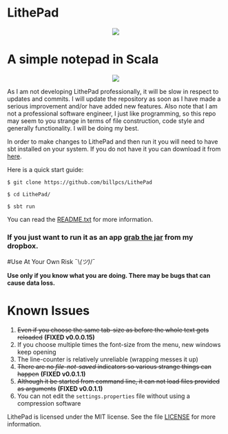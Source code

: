 LithePad
======

<p align="center">
<img src="http://i.imgur.com/fhkgMF7.png">
</p>

A simple notepad in Scala
=

<p align="center">
<img src="http://i.imgur.com/YtpECPA.png">
</p>


As I am not developing LithePad professionally, it will be slow in respect to updates and commits.
I will update the repository as soon as I have made a serious improvement and/or have added new features.
Also note that I am not a professional software engineer, I just like programming, so this repo may seem to you strange in terms of file construction, code style and generally functionality. I will be doing my best.

In order to make changes to LithePad and then run it you will need to have sbt installed on your system.
If you do not have it you can download it from [here](http://www.scala-sbt.org/download.html).

Here is a quick start guide:

`$ git clone https://github.com/billpcs/LithePad`

`$ cd LithePad/`

`$ sbt run`


You can read the [README.txt](https://raw.githubusercontent.com/billpcs/LithePad/master/src/main/resources/README.txt) for more information.

### If you just want to run it as an app [grab the jar](https://www.dropbox.com/s/2f5tp4w9f5hozrb/LithePad.jar?dl=0) from my dropbox.

#Use At Your Own Risk ¯\\_(ツ)_/¯

**Use only if you know what you are doing. There may be bugs that can cause data loss.**


Known Issues
=======

 1. <s>Even if you choose the same tab-size as before the whole text gets reloaded</s> **(FIXED v0.0.0.15)**
 2. If you choose multiple times the font-size from the menu, new windows keep opening
 3. The line-counter is relatively unreliable (wrapping messes it up)
 4. <s>There are no *file-not-saved* indicators so various strange things can happen</s> **(FIXED v0.0.1.1)**
 5. <s>Although it be started from command line, it can not load files provided as arguments</s> **(FIXED v0.0.1.1)**
 6. You can not edit the `settings.properties` file without using a compression software

LithePad is licensed under the MIT license. See the file
[LICENSE](https://github.com/billpcs/LithePad/blob/master/LICENSE) for more information.
